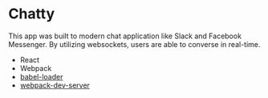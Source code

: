 Chatty
=====================

This app was built to modern chat application like Slack and Facebook Messenger. By utilizing websockets, users are able to converse in real-time.



* React
* Webpack
* [babel-loader](https://github.com/babel/babel-loader)
* [webpack-dev-server](https://github.com/webpack/webpack-dev-server)

